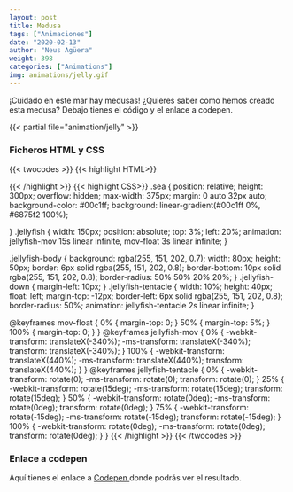 ```yaml
---
layout: post
title: Medusa
tags: ["Animaciones"]
date: "2020-02-13"
author: "Neus Agüera"
weight: 398
categories: ["Animations"]
img: animations/jelly.gif
---
```

¡Cuidado en este mar hay medusas! ¿Quieres saber como hemos creado esta medusa? Debajo tienes el código y el enlace a codepen.

{{< partial file="animation/jelly" >}}

### Ficheros HTML y CSS
{{< twocodes >}}
{{< highlight HTML>}}
<div class="sea">
  <div class="jellyfish">
    <div class="jellyfish-body"> </div>
    <div class="jellyfish-down">
      <div class="jellyfish-tentacle"></div>
      <div class="jellyfish-tentacle"></div>
      <div class="jellyfish-tentacle"></div>
      <div class="jellyfish-tentacle"></div>
    </div>
  </div>
</div>
{{< /highlight >}}
{{< highlight CSS>}}
.sea {
  position: relative;
  height: 300px;
  overflow: hidden;
  max-width: 375px;
  margin: 0 auto 32px auto;
  background-color: #00c1ff;
  background: linear-gradient(#00c1ff 0%, #6875f2 100%);
  
}
.jellyfish {
  width: 150px;
  position: absolute;
  top: 3%;
  left: 20%;
  animation: jellyfish-mov 15s linear infinite, mov-float 3s linear infinite;
}

.jellyfish-body {
  background: rgba(255, 151, 202, 0.7);
  width: 80px;
  height: 50px;
  border: 6px solid rgba(255, 151, 202, 0.8);
  border-bottom: 10px solid rgba(255, 151, 202, 0.8);
  border-radius: 50% 50% 20% 20%;
}
.jellyfish-down {
  margin-left: 10px;
}
.jellyfish-tentacle {
  width: 10%;
  height: 40px;
  float: left;
  margin-top: -12px;
  border-left: 6px solid rgba(255, 151, 202, 0.8);
  border-radius: 50%;
  animation: jellyfish-tentacle 2s linear infinite;
}

@keyframes mov-float {
  0% {
    margin-top: 0;
  }
  50% {
    margin-top: 5%;
  }
  100% {
    margin-top: 0;
  }
}
@keyframes jellyfish-mov {
  0% {
    -webkit-transform: translateX(-340%);
    -ms-transform: translateX(-340%);
    transform: translateX(-340%);
  }
  100% {
    -webkit-transform: translateX(440%);
    -ms-transform: translateX(440%);
    transform: translateX(440%);
  }
}
@keyframes jellyfish-tentacle {
  0% {
    -webkit-transform: rotate(0);
    -ms-transform: rotate(0);
    transform: rotate(0);
  }
  25% {
    -webkit-transform: rotate(15deg);
    -ms-transform: rotate(15deg);
    transform: rotate(15deg);
  }
  50% {
    -webkit-transform: rotate(0deg);
    -ms-transform: rotate(0deg);
    transform: rotate(0deg);
  }
  75% {
    -webkit-transform: rotate(-15deg);
    -ms-transform: rotate(-15deg);
    transform: rotate(-15deg);
  }
  100% {
    -webkit-transform: rotate(0deg);
    -ms-transform: rotate(0deg);
    transform: rotate(0deg);
  }
}
{{< /highlight >}}
{{< /twocodes >}}

### Enlace a codepen
Aquí tienes el enlace a <a href="https://codepen.io/neusaguera/pen/zYGvQEx" target="_blank"> Codepen </a>  donde podrás ver el resultado.